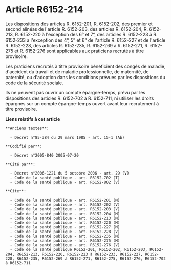 # Article R6152-214

Les dispositions des articles R. 6152-201, R. 6152-202, des premier et second alinéas de l'article R. 6152-203, des articles
R. 6152-204, R. 6152-213, R. 6152-220 à l'exception des 6° et 7°, des articles R. 6152-223 à R. 6152-233 à l'exception des
4°, 5° et 6° de l'article R. 6152-227 et de l'article R. 6152-228, des articles R. 6152-235, R. 6152-269 à R. 6152-271, R.
6152-275 et R. 6152-276 sont applicables aux praticiens recrutés à titre provisoire.

Les praticiens recrutés à titre provisoire bénéficient des congés de maladie, d'accident du travail et de maladie
professionnelle, de maternité, de paternité, ou d'adoption dans les conditions prévues par les dispositions du code de la
sécurité sociale.

Ils ne peuvent pas ouvrir un compte épargne-temps, prévu par les dispositions des articles R. 6152-702 à R. 6152-711, ni
utiliser les droits épargnés sur un compte épargne-temps ouvert avant leur recrutement à titre provisoire.

**Liens relatifs à cet article**

	**Anciens textes**:

	  - Décret n°85-384 du 29 mars 1985 - art. 15-1 (Ab)

	**Codifié par**:

	  - Décret n°2005-840 2005-07-20

	**Cité par**:

	  - Décret n°2006-1221 du 5 octobre 2006 - art. 29 (V)
	  - Code de la santé publique - art. R6152-702 (T)
	  - Code de la santé publique - art. R6152-802 (V)

	**Cite**:

	  - Code de la santé publique - art. R6152-201 (M)
	  - Code de la santé publique - art. R6152-202 (V)
	  - Code de la santé publique - art. R6152-203 (V)
	  - Code de la santé publique - art. R6152-204 (M)
	  - Code de la santé publique - art. R6152-213 (M)
	  - Code de la santé publique - art. R6152-220 (M)
	  - Code de la santé publique - art. R6152-227 (M)
	  - Code de la santé publique - art. R6152-228 (V)
	  - Code de la santé publique - art. R6152-235 (M)
	  - Code de la santé publique - art. R6152-275 (M)
	  - Code de la santé publique - art. R6152-276 (V)
	  - Code de la santé publique R6152-201, R6152-202, R6152-203, R6152-204, R6152-213, R6152-220, R6152-223 à R6152-233, R6152-227, R6152-228, R6152-235, R6152-269 à R6152-271, R6152-275, R6152-276, R6152-702 à R6152-711
